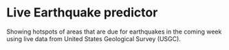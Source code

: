 # Live Earthquake predictor

Showing hotspots of areas that are due for earthquakes in the coming week using live data from United States Geological Survey (USGC). 





